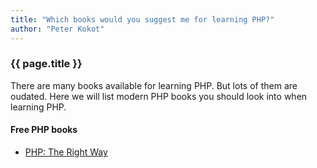 ```yaml
---
title: "Which books would you suggest me for learning PHP?"
author: "Peter Kokot"
---
```


### {{ page.title }}

There are many books available for learning PHP. But lots of them are oudated. Here we will list modern PHP books you should look into when learning PHP.

#### Free PHP books

* [PHP: The Right Way](http://phptherightway.com)

